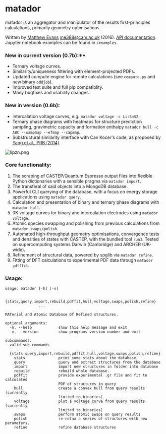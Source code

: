 # **matador**

matador is an aggregator and manipulator of the results first-principles calculations, primarily geometry optimisations.

Written by [Matthew Evans](www.tcm.phy.cam.ac.uk/~me388) me388@cam.ac.uk (2016). [API documentation](www.tcm.phy.cam.ac.uk/~me388/matador/). Jupyter notebook examples can be found in ``/examples``.

### New in current version (0.7b):**
* Ternary voltage curves.
* Similarity/uniqueness filtering with element-projected PDFs.
* Updated compute engine for remote calculations (see ``compute.py`` and new binary ``oddjob``).
* Improved test suite and full pip compatiblity.
* Many bugfixes and usability changes.

### New in version (0.6b):
* Intercalation voltage curves, e.g. ```matador voltage -c Li:SnS2```.
* Ternary phase diagrams with heatmaps for structure prediction sampling, gravimetric capacity and formation enthalpy ```matador hull -c ABC --sampmap --efmap --capmap```.
* Substructural similarity interface with Can Kocer's code, as proposed by [Yang et al., PRB (2014)](http://journals.aps.org/prb/abstract/10.1103/PhysRevB.90.054102).

![lipzn.png](https://bitbucket.org/me388/matador/docs/img/lipzn.png)

### Core functionality: ###

1. The scraping of CASTEP/Quantum Espresso output files into flexible Python dictionaries with a sensible pragma via `matador import`.
2. The transferal of said objects into a MongoDB database.
3. Powerful CLI querying of the database, with a focus on energy storage applications using ```matador query```.
4. Calculation and presentation of binary and ternary phase diagrams with ```matador hull```.
5. 0K voltage curves for binary and intercalation electrodes using ```matador voltage```.
6. Atomic species swapping and polishing from previous calculations from ```matador swaps/polish```.
7. Automated high-throughput geometry optimisations, convergence tests and densities of states with CASTEP, with the bundled tool ```run3```. Tested on supercomputing systems Darwin (Cambridge) and ARCHER (UK-wide).
8. Refinement of structural data, powered by spglib via ```matador refine```.
9. Fitting of DFT calculations to experimental PDF data through ```matador pdfffit```.

### Usage: ###
```text
usage: matador [-h] [-v]
               
               {stats,query,import,rebuild,pdffit,hull,voltage,swaps,polish,refine}
               ...

MATerial and Atomic Database Of Refined structures.

optional arguments:
  -h, --help            show this help message and exit
  -v, --version         show programs version number and exit

subcommands:
  valid sub-commands

  {stats,query,import,rebuild,pdffit,hull,voltage,swaps,polish,refine}
    stats               print some stats about the database.
    query               query and extract structures from the database
    import              import new structures in folder into database
    rebuild             rebuild whole database.
    pdffit              provide experimental .gr file and fit to calculated
                        PDF of structures in query
    hull                create a convex hull from query results (currently
                        limited to binaries)
    voltage             plot a voltage curve from query results (currently
                        limited to binaries)
    swaps               perform atomic swaps on query results
    polish              re-relax a series of structures with new parameters.
    refine              refine database structures

```
